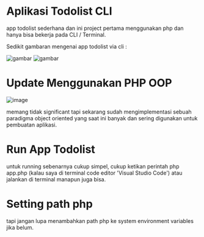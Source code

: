 # Aplikasi Todolist CLI
app todolist sederhana dan ini project pertama menggunakan php dan hanya bisa bekerja pada CLI / Terminal.

Sedikit gambaran mengenai app todolist via cli :

![gambar](https://user-images.githubusercontent.com/101040281/198892274-25b149ee-495c-4dd7-863f-2fa0d4115a77.png)
![gambar](https://user-images.githubusercontent.com/101040281/198892377-d14165b8-6d8c-4dca-9745-5b3a3e683fa3.png)

# Update Menggunakan PHP OOP
![image](https://user-images.githubusercontent.com/101040281/220006606-886ed9a3-5cb6-4879-8c4a-d7e60a92d40d.png)

memang tidak significant tapi sekarang sudah mengimplementasi sebuah paradigma object oriented yang saat ini banyak dan sering digunakan untuk pembuatan aplikasi.

# Run App Todolist
untuk running sebenarnya cukup simpel, cukup ketikan perintah php app.php (kalau saya di terminal code editor 'Visual Studio Code') atau jalankan di terminal manapun juga bisa.

# Setting path php
tapi jangan lupa menambahkan path php ke system environment variables jika belum.
